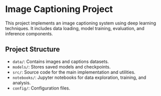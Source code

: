 # Image Captioning Project

This project implements an image captioning system using deep learning techniques. It includes data loading, model training, evaluation, and inference components.

## Project Structure

- `data/`: Contains images and captions datasets.
- `models/`: Stores saved models and checkpoints.
- `src/`: Source code for the main implementation and utilities.
- `notebooks/`: Jupyter notebooks for data exploration, training, and analysis.
- `config/`: Configuration files.
